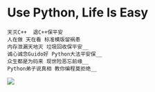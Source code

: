 # Use Python, Life Is Easy

	天灭C++  退C++保平安
	人在做 天在看 标准模版留祸患
	内存泄漏天地灭 垃圾回收保平安__
	诚心诚念Guido好 Python大法平安保__
	众生都是为码来 现世险恶忘前缘__
	Python弟子说真相 教你编程莫拒绝__

![](https://github.com/Jinxiaohai/learnPython/raw/master/python.png)
